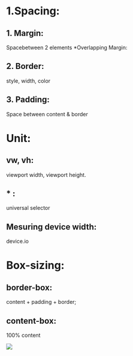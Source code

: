 # 1.Spacing:

## 1. Margin: 
Spacebetween 2 elements
*Overlapping Margin:


## 2. Border:
style, width, color

## 3. Padding:
Space between content & border

# Unit:
## vw, vh: 
viewport width, viewport height.

## * :
universal selector

## Mesuring device width:
device.io

# Box-sizing:
 ## border-box: 
 content + padding + border;
 ## content-box: 
 100% content

![](https://i.imgur.com/yKelLE4.png)
